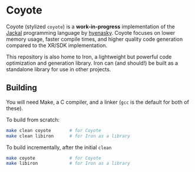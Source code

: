 # Coyote

Coyote (stylized `coyote`) is a **work-in-progress** implementation of the [Jackal](https://github.com/xrarch/newsdk) programming language by [hyenasky](https://github.com/hyenasky).
Coyote focuses on lower memory usage, faster compile times, and higher quality code generation compared to the XR/SDK implementation.

This repository is also home to Iron, a lightweight but powerful code optimization and generation library. Iron can (and should!) be built as a standalone library for use in other projects.

## Building

You will need Make, a C compiler, and a linker (`gcc` is the default for both of these).

To build from scratch:
```sh
make clean coyote       # for Coyote
make clean libiron      # for Iron as a library
```

To build incrementally, after the initial `clean`
```sh
make coyote             # for Coyote
make libiron            # for Iron as a library
```
